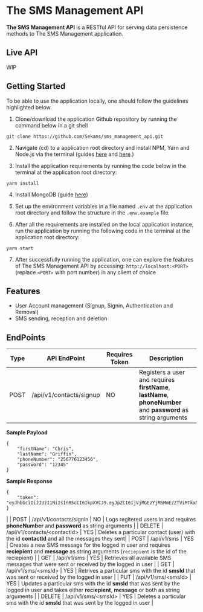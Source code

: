 # The SMS Management API

**The SMS Management API** is a RESTful API for serving data persistence methods to The SMS Management application.

## Live API
WIP

## Getting Started
To be able to use the application locally, one should follow the guidelines highlighted below.

1. Clone/download the application Github repository by running the command below in a git shell
```
git clone https://github.com/Sekams/sms_management_api.git
```
2. Navigate (cd) to a application root directory and install NPM, Yarn and Node.js via the terminal (guides [here](https://docs.npmjs.com/getting-started/installing-node) and [here](https://yarnpkg.com/lang/en/docs/install).)
 
3. Install the application requirements by running the code below in the terminal at the application root directory:
```
yarn install
```

4. Install MongoDB (guide [here](https://docs.mongodb.com/manual/installation/))

5. Set up the environment variables in a file named `.env` at the application root directory and follow the structure in the `.env.example` file.

6. After all the requirements are installed on the local application instance, run the application by running the following code in the terminal at the application root directory:
```
yarn start
```
7. After successfully running the application, one can explore the features of The SMS Management API by accessing: `http://localhost:<PORT>` (replace `<PORT>` with port number) in any client of choice

## Features
* User Account management (Signup, Signin, Authentication and Removal)
* SMS sending, reception and deletion

## EndPoints

| Type | API EndPoint | Requires Token | Description |
| --- | --- | --- | --- |
| POST | /api/v1/contacts/signup | NO | Registers a user and requires **firstName**, **lastName**, **phoneNumber** and **password** as string arguments

**Sample Payload**

```
{
	"firstName": "Chris",
	"lastName": "Griffin",
	"phoneNumber": "256776123456",
	"password": "12345"
}
```

**Sample Response**

```
{
    "token": "eyJhbGciOiJIUzI1NiIsInR5cCI6IkpXVCJ9.eyJpZCI6IjVjMGEzYjM5MmEzZTViMTkxNjlkMmMwYSIsImlhdCI6MTU0NDE3NDM5MywiZXhwIjoxNTQ0MjYwNzkzfQ.MTfUZcZks7uXrGCkJyBJLG2hWqK2KYElU7qEvBSk4eA"
}
```
 |
| POST | /api/v1/contacts/signin | NO | Logs regitered users in and requires **phoneNumber** and **password** as string arguments |
| DELETE | /api/v1/contacts/\<contactId\> | YES | Deletes a particular contact (user) with the id **contactId** and all the messages they sent|
| POST | /api/v1/sms | YES | Creates a new SMS message for the logged in user and requires **reciepient** and **message** as string arguments (`reciepient` is the id of the reciepient) |
| GET | /api/v1/sms | YES | Retrieves all available SMS messages that were sent or received by the logged in user |
| GET | /api/v1/sms/\<smsId\> | YES | Retrives a particular sms with the id **smsId** that was sent or received by the logged in user |
| PUT | /api/v1/sms/\<smsId\> | YES | Updates a particular sms with the id **smsId** that was sent by the logged in user and takes either **reciepient**, **message** or both as string arguments |
| DELETE | /api/v1/sms/\<smsId\> | YES | Deletes a particular sms with the id **smsId** that was sent by the logged in user |

